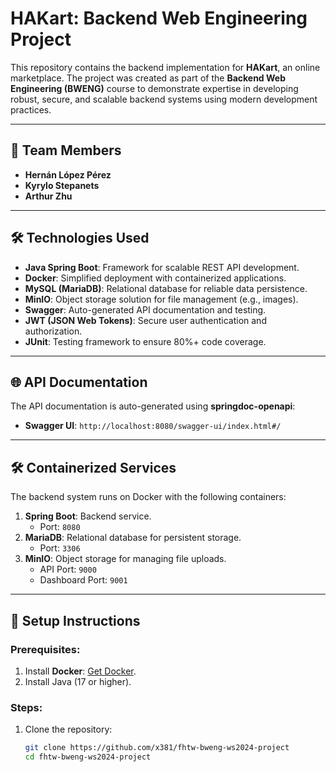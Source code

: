 # HAKart: Backend Web Engineering Project

This repository contains the backend implementation for **HAKart**, an online marketplace. The project was created as part of the **Backend Web Engineering (BWENG)** course to demonstrate expertise in developing robust, secure, and scalable backend systems using modern development practices.

---

## 👥 Team Members

- **Hernán López Pérez**
- **Kyrylo Stepanets**
- **Arthur Zhu**

---

## 🛠️ Technologies Used

- **Java Spring Boot**: Framework for scalable REST API development.
- **Docker**: Simplified deployment with containerized applications.
- **MySQL (MariaDB)**: Relational database for reliable data persistence.
- **MinIO**: Object storage solution for file management (e.g., images).
- **Swagger**: Auto-generated API documentation and testing.
- **JWT (JSON Web Tokens)**: Secure user authentication and authorization.
- **JUnit**: Testing framework to ensure 80%+ code coverage.

---

## 🌐 API Documentation

The API documentation is auto-generated using **springdoc-openapi**:
- **Swagger UI**: `http://localhost:8080/swagger-ui/index.html#/`

---

## 🛠️ Containerized Services

The backend system runs on Docker with the following containers:
1. **Spring Boot**: Backend service.
    - Port: `8080`
2. **MariaDB**: Relational database for persistent storage.
    - Port: `3306`
3. **MinIO**: Object storage for managing file uploads.
    - API Port: `9000`
    - Dashboard Port: `9001`

---

## 🔄 Setup Instructions

### Prerequisites:
1. Install **Docker**: [Get Docker](https://docs.docker.com/get-docker/).
2. Install Java (17 or higher).

### Steps:
1. Clone the repository:
   ```bash
   git clone https://github.com/x381/fhtw-bweng-ws2024-project
   cd fhtw-bweng-ws2024-project